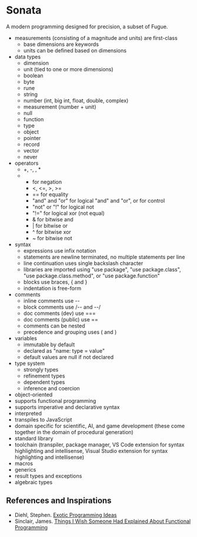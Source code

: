 # Sonata
A modern programming designed for precision, a subset of Fugue.

* measurements (consisting of a magnitude and units) are first-class
    * base dimensions are keywords
    * units can be defined based on dimensions
* data types
    * dimension
    * unit (tied to one or more dimensions)
    * boolean
    * byte
    * rune
    * string
    * number (int, big int, float, double, complex)
    * measurement (number + unit)
    * null
    * function
    * type
    * object
    * pointer
    * record
    * vector
    * never
* operators
    * +, -, \, *
    * - for negation
      - <, <=, >, >=
      - == for equality
      - "and" and "or" for logical "and" and "or", or for control
      - "not" or "!" for logical not
      - "!=" for logical xor (not equal)
      - & for bitwise and
      - | for bitwise or
      - ^ for bitwise xor
      - ~ for bitwise not
* syntax
    * expressions use infix notation
    * statements are newline terminated, no multiple statements per line
    * line continuation uses single backslash character
    * libraries are imported using "use package", "use package.class", "use package.class.method", or "use package.function"
    * blocks use braces, { and }
    * indentation is free-form
* comments
    * inline comments use --
    * block comments use /-- and --/
    * doc comments (dev) use ===
    * doc comments (public) use ==
    * comments can be nested
    * precedence and grouping uses ( and )
* variables
    * immutable by default
    * declared as "name: type = value"
    * default values are null if not declared
* type system
    * strongly types
    * refinement types
    * dependent types
    * inference and coercion
* object-oriented
* supports functional programming
* supports imperative and declarative syntax
* interpreted
* transpiles to JavaScript
* domain specific for scientific, AI, and game development (these come together in the domain of procedural generation)
* standard library
* toolchain (transpiler, package manager, VS Code extension for syntax highlighting and intellisense, Visual Studio extension for syntax highlighting and intellisense)
* macros
* generics
* result types and exceptions
* algebraic types


## References and Inspirations
* Diehl, Stephen. [Exotic Programming Ideas](https://www.stephendiehl.com/posts/exotic01.html)
* Sinclair, James. [Things I Wish Someone Had Explained About Functional Programming](https://jrsinclair.com/articles/2019/what-i-wish-someone-had-explained-about-functional-programming/)
